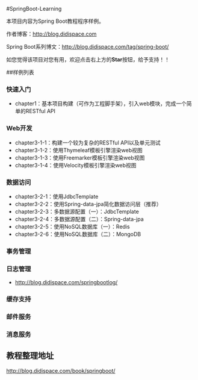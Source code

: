 #SpringBoot-Learning

本项目内容为Spring Boot教程程序样例。

作者博客：http://blog.didispace.com

Spring Boot系列博文：http://blog.didispace.com/tag/spring-boot/

如您觉得该项目对您有用，欢迎点击右上方的**Star**按钮，给予支持！！


##样例列表

### 快速入门

- chapter1：基本项目构建（可作为工程脚手架），引入web模块，完成一个简单的RESTful API

### Web开发

- chapter3-1-1：构建一个较为复杂的RESTful API以及单元测试
- chapter3-1-2：使用Thymeleaf模板引擎渲染web视图
- chapter3-1-3：使用Freemarker模板引擎渲染web视图
- chapter3-1-4：使用Velocity模板引擎渲染web视图

### 数据访问

- chapter3-2-1：使用JdbcTemplate
- chapter3-2-2：使用Spring-data-jpa简化数据访问层（推荐）
- chapter3-2-3：多数据源配置（一）：JdbcTemplate
- chapter3-2-4：多数据源配置（二）：Spring-data-jpa
- chapter3-2-5：使用NoSQL数据库（一）：Redis
- chapter3-2-6：使用NoSQL数据库（二）：MongoDB

### 事务管理

### 日志管理

- http://blog.didispace.com/springbootlog/


### 缓存支持

### 邮件服务

### 消息服务

###

## 教程整理地址

http://blog.didispace.com/book/springboot/